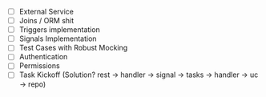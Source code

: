  - [ ] External Service
 - [ ] Joins / ORM shit
 - [ ] Triggers implementation
 - [ ] Signals Implementation
 - [ ] Test Cases with Robust Mocking
 - [ ] Authentication
 - [ ] Permissions
 - [ ] Task Kickoff (Solution? rest -> handler -> signal -> tasks -> handler -> uc -> repo)
